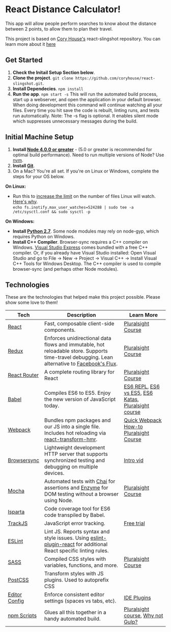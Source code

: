 # React Distance Calculator!

This app will allow people perform searches to know about the distance between 2 points, to allow them to plan their travel.

This project is based on [Cory House's](https://github.com/coryhouse) react-slingshot repository. You can learn more about it [here](https://github.com/coryhouse/react-slingshot)

## Get Started

1. **Check the Initail Setup Section below**.
2. **Clone the project**. `git clone https://github.com/coryhouse/react-slingshot.git`.
3. **Install Dependecies**. `npm install`
4. **Run the app**. `npm start -s` This will run the automated build process, start up a webserver, and open the application in your default browser. When doing development this command will continue watching all your files. Every time you hit save the code is rebuilt, linting runs, and tests run automatically. Note: The -s flag is optional. It enables silent mode which suppresses unnecessary messages during the build.

## Initial Machine Setup

1. **Install [Node 4.0.0 or greater](https://nodejs.org)** - (5.0 or greater is recommended for optimal build performance). Need to run multiple versions of Node? Use [nvm](https://github.com/creationix/nvm).
2. **Install [Git](https://git-scm.com/downloads)**.
3. On a Mac? You're all set. If you're on Linux or Windows, complete the steps for your OS below.

**On Linux:**

- Run this to [increase the limit](http://stackoverflow.com/questions/16748737/grunt-watch-error-waiting-fatal-error-watch-enospc) on the number of files Linux will watch. [Here's why](https://github.com/coryhouse/react-slingshot/issues/6).<br>
  `echo fs.inotify.max_user_watches=524288 | sudo tee -a /etc/sysctl.conf && sudo sysctl -p`

**On Windows:**

- **Install [Python 2.7](https://www.python.org/downloads/)**. Some node modules may rely on node-gyp, which requires Python on Windows.
- **Install C++ Compiler**. Browser-sync requires a C++ compiler on Windows. [Visual Studio Express](https://www.visualstudio.com/en-US/products/visual-studio-express-vs) comes bundled with a free C++ compiler. Or, if you already have Visual Studio installed: Open Visual Studio and go to File -> New -> Project -> Visual C++ -> Install Visual C++ Tools for Windows Desktop. The C++ compiler is used to compile browser-sync (and perhaps other Node modules).

## Technologies

These are the technologies that helped make this project possible. Please show some love to them!

**Tech**                                                | **Description**                                                                                                                                                                                    | **Learn More**
------------------------------------------------------- | -------------------------------------------------------------------------------------------------------------------------------------------------------------------------------------------------- | ------------------------------------------------------------------------------------------------------------------------------------------------------------------------------------------------------
[React](https://facebook.github.io/react/)              | Fast, composable client-side components.                                                                                                                                                           | [Pluralsight Course](https://www.pluralsight.com/courses/react-flux-building-applications)
[Redux](http://redux.js.org)                            | Enforces unidirectional data flows and immutable, hot reloadable store. Supports time-travel debugging. Lean alternative to [Facebook's Flux](https://facebook.github.io/flux/docs/overview.html). | [Pluralsight Course](http://www.pluralsight.com/courses/react-redux-react-router-es6)
[React Router](https://github.com/reactjs/react-router) | A complete routing library for React                                                                                                                                                               | [Pluralsight Course](https://www.pluralsight.com/courses/react-flux-building-applications)
[Babel](http://babeljs.io)                              | Compiles ES6 to ES5\. Enjoy the new version of JavaScript today.                                                                                                                                   | [ES6 REPL](https://babeljs.io/repl/), [ES6 vs ES5](http://es6-features.org), [ES6 Katas](http://es6katas.org), [Pluralsight course](https://www.pluralsight.com/courses/javascript-fundamentals-es6)
[Webpack](http://webpack.github.io)                     | Bundles npm packages and our JS into a single file. Includes hot reloading via [react-transform-hmr](https://www.npmjs.com/package/react-transform-hmr).                                           | [Quick Webpack How-to](https://github.com/petehunt/webpack-howto) [Pluralsight Course](https://www.pluralsight.com/courses/webpack-fundamentals)
[Browsersync](https://www.browsersync.io/)              | Lightweight development HTTP server that supports synchronized testing and debugging on multiple devices.                                                                                          | [Intro vid](https://www.youtube.com/watch?time_continue=1&v=heNWfzc7ufQ)
[Mocha](http://mochajs.org)                             | Automated tests with [Chai](http://chaijs.com/) for assertions and [Enzyme](https://github.com/airbnb/enzyme) for DOM testing without a browser using Node.                                        | [Pluralsight Course](https://www.pluralsight.com/courses/testing-javascript)
[Isparta](https://github.com/douglasduteil/isparta)     | Code coverage tool for ES6 code transpiled by Babel.
[TrackJS](https://trackjs.com/)                         | JavaScript error tracking.                                                                                                                                                                         | [Free trial](https://my.trackjs.com/signup)
[ESLint](http://eslint.org/)                            | Lint JS. Reports syntax and style issues. Using [eslint-plugin-react](https://github.com/yannickcr/eslint-plugin-react) for additional React specific linting rules.                               |
[SASS](http://sass-lang.com/)                           | Compiled CSS styles with variables, functions, and more.                                                                                                                                           | [Pluralsight Course](https://www.pluralsight.com/courses/better-css)
[PostCSS](https://github.com/postcss/postcss)           | Transform styles with JS plugins. Used to autoprefix CSS
[Editor Config](http://editorconfig.org)                | Enforce consistent editor settings (spaces vs tabs, etc).                                                                                                                                          | [IDE Plugins](http://editorconfig.org/#download)
[npm Scripts](https://docs.npmjs.com/misc/scripts)      | Glues all this together in a handy automated build.                                                                                                                                                | [Pluralsight course](https://www.pluralsight.com/courses/npm-build-tool-introduction), [Why not Gulp?](https://medium.com/@housecor/why-i-left-gulp-and-grunt-for-npm-scripts-3d6853dd22b8#.vtaziro8n)
